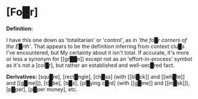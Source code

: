 # **[Fo█r]**

**Definition:**

I have this one down as 'totalitarian' or 'control', as in *'the fo█r corners of the E█rth'*.  That appears to be the definition inferring from context clu█s I've encountered, but My certainty about it isn't total.  If accurate, it's more or less a synonym for [[gr██n]] except not as an 'effort-in-process' symbol as it's not a [col█r], but rather an established and well-sec█red fact.

**Derivatives:** [squ█re], [rect█ngle], [ch█ss] (with [[bl█ck]] and [[wh█te]] and [[g█me]]), [c█be], [b█x], [pl█ying c█rd] (with [[g█me]] and [[m█sk]]), [p█per], [p█per money], etc.